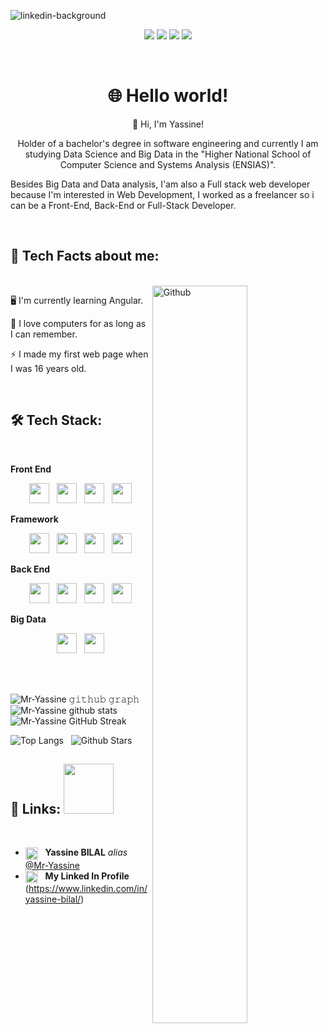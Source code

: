 <!-- Profile views -->

![linkedin-background](https://user-images.githubusercontent.com/85122412/122470909-88242600-cfb6-11eb-8f3b-b10d83f049f4.png)


<!-- Personal facts -->

<p align="center">
  <img src="https://img.shields.io/badge/Age-22-blue">
  <img src="https://img.shields.io/badge/Focus-Web%20Development%20and%20Data%20Analysis-blue">
  <img src="https://img.shields.io/badge/From-Morocco-blue">
  <img src="https://img.shields.io/badge/Languages-Arabic%2C%20French%20and%20English-blue">
</p>

<br>

<!-- Introduction -->

<h1 align="center">🌐 Hello world!</h1>


<p align="center">
  👋 Hi, I'm Yassine!
</p>

<p align="center">
  Holder of a bachelor's degree in software engineering and currently I am studying Data Science and Big Data in the "Higher National School of Computer Science and Systems Analysis (ENSIAS)". 

  Besides Big Data and Data analysis, I'am also a Full stack web developer because I'm interested in Web Development, I worked as a freelancer so i can be a Front-End, Back-End or Full-Stack Developer.
</p>

<br>

<!-- Tech Facts about me -->

<h2>💬 Tech Facts about me:</h2>

<br>

<img width="55%" align="right" alt="Github" src="https://raw.githubusercontent.com/onimur/.github/master/.resources/git-header.svg" />

🖥 I'm currently learning Angular.

💾 I love computers for as long as I can remember.

⚡ I made my first web page when I was 16 years old.

<br>

<!-- Tech Stack -->

<h2>🛠️ Tech Stack:</h2>

<br>

<!-- <p>
  <img src="https://img.shields.io/badge/HTML-05122A?style=flat&logo=HTML5">
  <img src="https://img.shields.io/badge/CSS-05122A?style=flat&logo=CSS3&logoColor=2965F1">
  <img src="https://img.shields.io/badge/Sass-05122A?style=flat&logo=Sass">
  <img src="https://img.shields.io/badge/Bootstrap-05122A?style=flat&logo=Bootstrap">
</p>

<p>
  <img src="https://img.shields.io/badge/JavaScript-05122A?style=flat&logo=JavaScript">
  <img src="https://img.shields.io/badge/Vue%20JS-05122A?style=flat&logo=vuedotjs">
  <img src="https://img.shields.io/badge/JSON-05122A?style=flat&logo=JSON&logoColor=B1B1B1">
  <img src="https://img.shields.io/badge/MySQL-05122A?style=flat&logo=MySQL&logoColor=FFFFFF">
  <img src="https://img.shields.io/badge/PHP-05122A?style=flat&logo=php">
  <img src="https://img.shields.io/badge/Laravel-05122A?style=flat&logo=laravel">
  <img src="https://img.shields.io/badge/Python-05122A?style=flat&logo=Python">
</p>

<p>
  <img src="https://img.shields.io/badge/Git-05122A?style=flat&logo=Git">
  <img src="https://img.shields.io/badge/GitHub-05122A?style=flat&logo=GitHub">
  <img src="https://img.shields.io/badge/Visual%20Studio%20Code-05122A?style=flat&logo=Visual-Studio-Code&logoColor=37A2EA">
</p> -->





**Front End**
<p align="center">
<img width ='32px' src ='https://raw.githubusercontent.com/rahulbanerjee26/githubAboutMeGenerator/main/icons/html.svg'> &nbsp;
<img width ='32px' src ='https://raw.githubusercontent.com/rahulbanerjee26/githubAboutMeGenerator/main/icons/css.svg'> &nbsp;
<img width ='32px' src ='https://raw.githubusercontent.com/rahulbanerjee26/githubAboutMeGenerator/main/icons/bootstrap.svg'> &nbsp;
<img width ='32px' src ='https://raw.githubusercontent.com/rahulbanerjee26/githubAboutMeGenerator/main/icons/sass.svg'>
</p>

**Framework**
<p align="center">
<img width ='32px' src ='https://raw.githubusercontent.com/rahulbanerjee26/githubAboutMeGenerator/main/icons/javascript.svg'> &nbsp;
<img width ='32px' src ='https://raw.githubusercontent.com/rahulbanerjee26/githubAboutMeGenerator/main/icons/vuejs.svg'> &nbsp;
<img width ='32px' src ='https://raw.githubusercontent.com/rahulbanerjee26/githubAboutMeGenerator/main/icons/angularjs.svg'> &nbsp;
<img width ='32px' src ='https://raw.githubusercontent.com/rahulbanerjee26/githubAboutMeGenerator/main/icons/reactjs.svg'>
</p>

**Back End**
<p align="center">
<img width ='32px' src ='https://raw.githubusercontent.com/rahulbanerjee26/githubAboutMeGenerator/main/icons/java.svg'> &nbsp;
<img width ='32px' src ='https://raw.githubusercontent.com/rahulbanerjee26/githubAboutMeGenerator/main/icons/spring.svg'> &nbsp;
<img width ='32px' color ='#FFFFFF' src ='https://raw.githubusercontent.com/rahulbanerjee26/githubAboutMeGenerator/main/icons/php.svg'> &nbsp;
<img width ='32px' src ='https://raw.githubusercontent.com/rahulbanerjee26/githubAboutMeGenerator/main/icons/laravel.svg'>
</p>

**Big Data**
<p align="center">
<img width ='32px' src ='https://raw.githubusercontent.com/rahulbanerjee26/githubAboutMeGenerator/main/icons/python.svg'> &nbsp;
<img width ='32px' src ='https://raw.githubusercontent.com/rahulbanerjee26/githubAboutMeGenerator/main/icons/scikit.svg'>
</p>


<!-- 
<div>
<img align=center src="https://github-readme-stats.vercel.app/api/?username=Mr-Yassine&show_icons=true&theme=algolia&hide_border=true" /> &nbsp;
<img align=center src="https://github-readme-stats.vercel.app/api/top-langs/?username=Mr-Yassine&langs_count=8&hide=shell,hack&layout=compact&theme=algolia&hide_border=true" />
</div> -->

<br>


<br>

![Mr-Yassine 𝚐𝚒𝚝𝚑𝚞𝚋 𝚐𝚛𝚊𝚙𝚑](https://activity-graph.herokuapp.com/graph?username=Mr-Yassine&theme=redical&hide_border=true&area=true) &nbsp;
![Mr-Yassine github stats](https://github-readme-stats.vercel.app/api?username=Mr-Yassine&show_icons=true&theme=radical) &nbsp;
![Mr-Yassine GitHub Streak](https://github-readme-streak-stats.herokuapp.com/?user=Mr-Yassine&theme=radical) &nbsp;

![Top Langs](https://github-readme-stats.vercel.app/api/top-langs/?username=Mr-Yassine&langs_count=8&theme=radical&layout=compact) &nbsp;
![Github Stars](https://github-readme-stats.vercel.app/api?username=Aditya664&show_icons=true&locale=en&count_private=true&hide_rank=true&custom_title=My%20GitHub%20Stats&disable_animations=true&theme=radical)

<!-- Links -->

<h2>🔗 Links: <img src='https://raw.githubusercontent.com/ShahriarShafin/ShahriarShafin/main/Assets/handshake.gif' width="80px"> </h2> 

<br>

* <img width = '20px' align= 'center' src="https://raw.githubusercontent.com/rahulbanerjee26/githubAboutMeGenerator/main/icons/linked-in-alt.svg"/> &nbsp; **Yassine BILAL** _alias_ [@Mr-Yassine](https://github.com/Mr-Yassine)
* <img width = '20px' align= 'center' src="https://raw.githubusercontent.com/rahulbanerjee26/githubAboutMeGenerator/main/icons/github.svg"/> &nbsp; **My Linked In Profile** (https://www.linkedin.com/in/yassine-bilal/)




